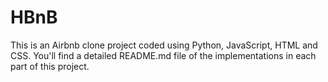 # HBnB

This is an Airbnb clone project coded using Python, JavaScript, HTML and CSS.
You'll find a detailed README.md file of the implementations in each part of this project. 